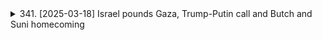 <details>
<summary>341. [2025-03-18] Israel pounds Gaza, Trump-Putin call and Butch and Suni homecoming</summary><br>

<a href="https://www.youtube.com/watch?v=r_sHsZ-dgnQ" target="_blank">
    <img src="https://img.youtube.com/vi/r_sHsZ-dgnQ/maxresdefault.jpg" 
        alt="[Youtube]" width="200">
</a>

# Israel pounds Gaza, Trump-Putin call and Butch and Suni homecoming

## Reuters 世界新聞概要 (2024年3月18日)

以下是來自 Reuters 世界新聞的重點摘要，以條列格式呈現：

**1. 巴勒斯坦/以色列局勢**

*   以軍對加沙地帶持續進行空襲，造成 300 多人死亡，包括大量兒童。
*   哈瑪斯譴責以色列違反停戰協議。
*   以色列軍方表示，將繼續針對哈瑪斯領導人員與基礎設施進行軍事行動。
*   目前仍有 59 名人質被哈瑪斯扣留，命運未卜。

**2. 烏克蘭戰爭與核電廠議題**

*   美國總統川普預計與俄羅斯總統普丁通話，討論烏克蘭局勢。
*   焦點鎖定扎波羅熱核電廠安全問題。

**3. 加拿大國內外政策**

*   加拿大總理卡尼進行首次海外公訪，分別與英國、法國領袖會面。
*   卡尼批評對加拿大不敬的言論，強調加拿大對外關係。

**4. 中國金融市場**

*   香港股市週二漲至三年高點，中國電動汽車製造商 BYD 引領漲勢。
*   BYD 發佈新款超充系統，提升充電效率，市場前景看好。
*   中國政府支持消費和人工智能領域，推動股市上漲，恒生指數年初至今上漲 23%。

**5. 太空計畫**

*   波音星際飛行器 Butch Wilmore 與 Sunny Williams 任務延遲，在國際空間站停留 9 個月。
*   兩名宇航員已從國際空間站脫離，預計在佛羅里達海岸降落。
*   儘管任務延遲，兩人仍進行科學研究和空間站維護。

**6.  商業/科技發展**

*   Intel 新任執行長 Lip Bhan 考慮全面改革半導體製造方法與人工智能策略。
</details>

